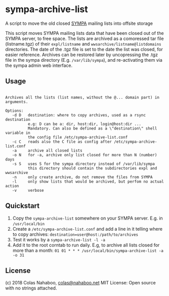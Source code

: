 # sympa-archive-list
A script to move the old closed [SYMPA](http://sympa.org) mailing lists into offsite storage

This script moves SYMPA mailing lists data that have been closed out of the SYMPA server, to free space.
The lists are archived as a comoressed tar file (listname.tgz) of their `expl/listname` and `wwsarchive/listname@listdomains` directories. The date of the .tgz file is set to the date the list was closed, for easier reference.
Archives can be restored later by uncopressing the .tgz file in the sympa directory (E.g. `/var/lib/sympa`), and re-activating them via the sympa admin web interface.

## Usage
```sympa-archive-list [options] [lists...]

Archives all the lists (list names, without the @... domain part) in arguments.

Options:
   -d D   destination: where to copy archives, used as a rsync destination
          e.g: D can be a: dir, host:dir, login@host:dir ...
          Mandatory. Can also be defined as a \"destination\" shell variable in
          the config file /etc/sympa-archive-list.conf
   -c C   reads also the C file as config after /etc/sympa-archive-list.conf
   -a     archive all closed lists
   -o N   for -a, archive only list closed for more than N (number) days
   -s S   uses S for the sympa directory instead of /var/lib/sympa
          this directory should contain the subdirectories expl and wwsarchive
   -n     only create archive, do not remove the files from SYMPA
   -l     only show lists that would be archived, but perfom no actual action
   -v     verbose
```
## Quickstart
1. Copy the `sympa-archive-list` somewhere on your SYMPA server. E.g. in `/usr/local/bin`
2. Create a `/etc/sympa-archive-list.conf` and add a line in it telling where to copy archives:
   `destination=user@host:/path/to/archives`
3. Test it works by a `sympa-archive-list -l -a`
4. Add it to the root corntab to run daily. E.g, to archive all lists closed for more than a month:
   `01 01 * * * /usr/local/bin/sympa-archive-list -a -o 31`
   
## License
(c) 2018 Colas Nahaboo, colas@nahaboo.net
MIT License: Open source with no strings attached.
